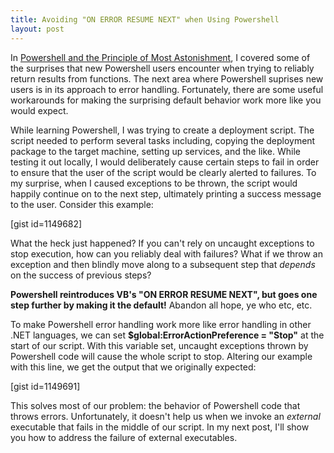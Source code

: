 ```yaml
---
title: Avoiding "ON ERROR RESUME NEXT" when Using Powershell
layout: post
---
```


In <a href="http://www.headspring.com/2011/07/powershell-and-the-principle-of-most-astonishment">Powershell and the Principle of Most Astonishment</a>, I covered some of the surprises that new Powershell users encounter when trying to reliably return results from functions. The next area where Powershell suprises new users is in its approach to error handling. Fortunately, there are some useful workarounds for making the surprising default behavior work more like you would expect.

While learning Powershell, I was trying to create a deployment script. The script needed to perform several tasks including, copying the deployment package to the target machine, setting up services, and the like. While testing it out locally,<!--more--> I would deliberately cause certain steps to fail in order to ensure that the user of the script would be clearly alerted to failures. To my surprise, when I caused exceptions to be thrown, the script would happily continue on to the next step, ultimately printing a success message to the user. Consider this example:

[gist id=1149682]

What the heck just happened? If you can't rely on uncaught exceptions to stop execution, how can you reliably deal with failures? What if we throw an exception and then blindly move along to a subsequent step that <em>depends</em> on the success of previous steps?

<strong>Powershell reintroduces VB's "ON ERROR RESUME NEXT", but goes one step further by making it the default!</strong> Abandon all hope, ye who etc, etc.

To make Powershell error handling work more like error handling in other .NET languages, we can set <strong>$global:ErrorActionPreference = "Stop"</strong> at the start of our script. With this variable set, uncaught exceptions thrown by Powershell code will cause the whole script to stop. Altering our example with this line, we get the output that we originally expected:

[gist id=1149691]

This solves most of our problem: the behavior of Powershell code that throws errors. Unfortunately, it doesn't help us when we invoke an <em>external</em> executable that fails in the middle of our script. In my next post, I'll show you how to address the failure of external executables.